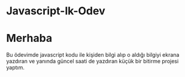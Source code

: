 # Javascript-lk-Odev
# Merhaba 
Bu ödevimde javascript kodu ile kişiden bilgi alıp o aldığı bilgiyi ekrana yazdıran ve yanında güncel saati de yazdıran küçük bir bitirme projesi yaptım.
